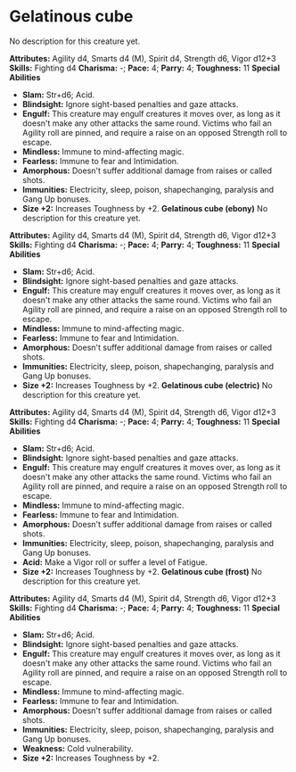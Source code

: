 # Gelatinous cube

No description for this creature yet.

**Attributes:** Agility d4, Smarts d4 (M), Spirit d4, Strength d6, Vigor
d12+3
**Skills:** Fighting d4
**Charisma:** -; **Pace:** 4; **Parry:** 4; **Toughness:** 11
**Special Abilities**

- **Slam:** Str+d6; Acid.
- **Blindsight:** Ignore sight-based penalties and gaze attacks.
- **Engulf:** This creature may engulf creatures it moves over, as long
as it doesn't make any other attacks the same round. Victims who fail
an Agility roll are pinned, and require a raise on an opposed Strength
roll to escape.
- **Mindless:** Immune to mind-affecting magic.
- **Fearless:** Immune to fear and Intimidation.
- **Amorphous:** Doesn't suffer additional damage from raises or called
shots.
- **Immunities:** Electricity, sleep, poison, shapechanging, paralysis
and Gang Up bonuses.
- **Size +2:** Increases Toughness by +2.
**Gelatinous cube (ebony)**
No description for this creature yet.

**Attributes:** Agility d4, Smarts d4 (M), Spirit d4, Strength d6, Vigor
d12+3
**Skills:** Fighting d4
**Charisma:** -; **Pace:** 4; **Parry:** 4; **Toughness:** 11
**Special Abilities**

- **Slam:** Str+d6; Acid.
- **Blindsight:** Ignore sight-based penalties and gaze attacks.
- **Engulf:** This creature may engulf creatures it moves over, as long
as it doesn't make any other attacks the same round. Victims who fail
an Agility roll are pinned, and require a raise on an opposed Strength
roll to escape.
- **Mindless:** Immune to mind-affecting magic.
- **Fearless:** Immune to fear and Intimidation.
- **Amorphous:** Doesn't suffer additional damage from raises or called
shots.
- **Immunities:** Electricity, sleep, poison, shapechanging, paralysis
and Gang Up bonuses.
- **Size +2:** Increases Toughness by +2.
**Gelatinous cube (electric)**
No description for this creature yet.

**Attributes:** Agility d4, Smarts d4 (M), Spirit d4, Strength d6, Vigor
d12+3
**Skills:** Fighting d4
**Charisma:** -; **Pace:** 4; **Parry:** 4; **Toughness:** 11
**Special Abilities**

- **Slam:** Str+d6; Acid.
- **Blindsight:** Ignore sight-based penalties and gaze attacks.
- **Engulf:** This creature may engulf creatures it moves over, as long
as it doesn't make any other attacks the same round. Victims who fail
an Agility roll are pinned, and require a raise on an opposed Strength
roll to escape.
- **Mindless:** Immune to mind-affecting magic.
- **Fearless:** Immune to fear and Intimidation.
- **Amorphous:** Doesn't suffer additional damage from raises or called
shots.
- **Immunities:** Electricity, sleep, poison, shapechanging, paralysis
and Gang Up bonuses.
- **Acid:** Make a Vigor roll or suffer a level of Fatigue.
- **Size +2:** Increases Toughness by +2.
**Gelatinous cube (frost)**
No description for this creature yet.

**Attributes:** Agility d4, Smarts d4 (M), Spirit d4, Strength d6, Vigor
d12+3
**Skills:** Fighting d4
**Charisma:** -; **Pace:** 4; **Parry:** 4; **Toughness:** 11
**Special Abilities**

- **Slam:** Str+d6; Acid.
- **Blindsight:** Ignore sight-based penalties and gaze attacks.
- **Engulf:** This creature may engulf creatures it moves over, as long
as it doesn't make any other attacks the same round. Victims who fail
an Agility roll are pinned, and require a raise on an opposed Strength
roll to escape.
- **Mindless:** Immune to mind-affecting magic.
- **Fearless:** Immune to fear and Intimidation.
- **Amorphous:** Doesn't suffer additional damage from raises or called
shots.
- **Immunities:** Electricity, sleep, poison, shapechanging, paralysis
and Gang Up bonuses.
- **Weakness:** Cold vulnerability.
- **Size +2:** Increases Toughness by +2.
